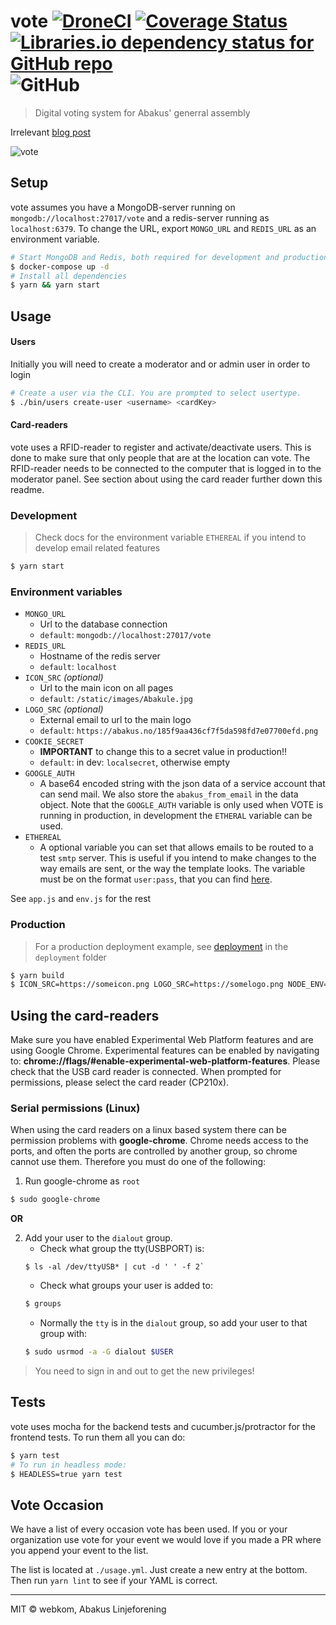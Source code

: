 # vote [![DroneCI](https://ci.webkom.dev/api/badges/webkom/vote/status.svg?branch=master)](https://ci.webkom.dev/webkom/vote) [![Coverage Status](https://coveralls.io/repos/github/webkom/vote/badge.svg?branch=master)](https://coveralls.io/github/webkom/vote?branch=master) [![Libraries.io dependency status for GitHub repo](https://img.shields.io/librariesio/github/webkom/vote)](https://libraries.io/github/webkom/vote#dependencies) ![GitHub](https://img.shields.io/github/license/webkom/vote)

> Digital voting system for Abakus' generral assembly

Irrelevant [blog post](http://webkom.abakus.no/vote/)

![vote](https://i.imgur.com/DIMAJfj.png)

## Setup

vote assumes you have a MongoDB-server running on `mongodb://localhost:27017/vote` and a redis-server running as `localhost:6379`. To change the URL, export `MONGO_URL` and `REDIS_URL` as an environment variable.

```bash
# Start MongoDB and Redis, both required for development and production
$ docker-compose up -d
# Install all dependencies
$ yarn && yarn start
```

## Usage

#### Users

Initially you will need to create a moderator and or admin user in order to login

```bash
# Create a user via the CLI. You are prompted to select usertype.
$ ./bin/users create-user <username> <cardKey>
```

#### Card-readers

vote uses a RFID-reader to register and activate/deactivate users. This is done to make sure that only people that are at the location can vote. The RFID-reader needs to be connected to the computer that is logged in to the moderator panel. See section about using the card reader further down this readme.

### Development

> Check docs for the environment variable `ETHEREAL` if you intend to develop email related features

```bash
$ yarn start
```

### Environment variables

- `MONGO_URL`
  - Url to the database connection
  - `default`: `mongodb://localhost:27017/vote`
- `REDIS_URL`
  - Hostname of the redis server
  - `default`: `localhost`
- `ICON_SRC` _(optional)_
  - Url to the main icon on all pages
  - `default`: `/static/images/Abakule.jpg`
- `LOGO_SRC` _(optional)_
  - External email to url to the main logo
  - `default`: `https://abakus.no/185f9aa436cf7f5da598fd7e07700efd.png`
- `COOKIE_SECRET`
  - **IMPORTANT** to change this to a secret value in production!!
  - `default`: in dev: `localsecret`, otherwise empty
- `GOOGLE_AUTH`
  - A base64 encoded string with the json data of a service account that can send mail. We also store
    the `abakus_from_email` in the data object. Note that the `GOOGLE_AUTH` variable is only used when
    VOTE is running in production, in development the `ETHERAL` variable can be used.
- `ETHEREAL`
  - A optional variable you can set that allows emails to be routed to a test `smtp` server. This is
    useful if you intend to make changes to the way emails are sent, or the way the template looks.
    The variable must be on the format `user:pass`, that you can find [here](https://ethereal.email/create).

See `app.js` and `env.js` for the rest

### Production

> For a production deployment example, see [deployment](./deployment/README.md) in the `deployment` folder

```bash
$ yarn build
$ ICON_SRC=https://someicon.png LOGO_SRC=https://somelogo.png NODE_ENV=production GOOGLE_AUTH=base64encoding yarn start
```

## Using the card-readers

Make sure you have enabled Experimental Web Platform features and are using Google Chrome. Experimental features can be enabled by navigating to: **chrome://flags/#enable-experimental-web-platform-features**.
Please check that the USB card reader is connected. When prompted for permissions, please select the card reader (CP210x).

### Serial permissions (Linux)

When using the card readers on a linux based system there can be permission problems with **google-chrome**. Chrome needs access to the ports, and often the ports are controlled by another group, so chrome cannot use them. Therefore you must do one of the following:

1. Run google-chrome as `root`

```sh
$ sudo google-chrome
```

**OR**

2. Add your user to the `dialout` group.
   - Check what group the tty(USBPORT) is:
   ```
   $ ls -al /dev/ttyUSB* | cut -d ' ' -f 2`
   ```
   - Check what groups your user is added to:
   ```sh
   $ groups
   ```
   - Normally the `tty` is in the `dialout` group, so add your user to that group with:
   ```sh
   $ sudo usrmod -a -G dialout $USER
   ```

> You need to sign in and out to get the new privileges!

## Tests

vote uses mocha for the backend tests and cucumber.js/protractor for the frontend tests. To run them all you can do:

```bash
$ yarn test
# To run in headless mode:
$ HEADLESS=true yarn test
```

## Vote Occasion

We have a list of every occasion vote has been used. If you or your organization use vote for your event we would love if you made a PR where you append your event to the list.

The list is located at `./usage.yml`. Just create a new entry at the bottom. Then run `yarn lint` to see if your YAML is correct.

---

MIT © webkom, Abakus Linjeforening
